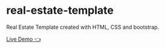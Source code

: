 # real-estate-template

<p>Real Estate Template created with HTML, CSS and bootstrap.<p>
<a href="https://wondersome.github.io/real-estate-template">Live Demo 👈</a>
